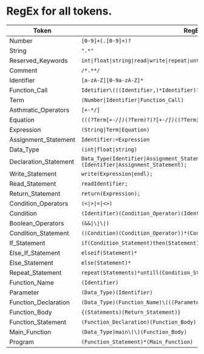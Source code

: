 # RegEx for all tokens.


| Token                 | RegEx                                                                                                                                             |
|-----------------------|---------------------------------------------------------------------------------------------------------------------------------------------------|
| Number                | <code>[0-9]+(\.[0-9]+)?</code>                                                                                                                    |
| String                | <code>".*"</code>                                                                                                                                 |
| Reserved_Keywords     | <code>int&#124;float&#124;string&#124;read&#124;write&#124;repeat&#124;until&#124;if&#124;elseif&#124;else&#124;then&#124;return&#124;endl</code> |
| Comment               | <code>\/\*.*\*\/</code>                                                                                                                           |
| Identifier            | <code>[a-zA-Z][0-9a-zA-Z]*</code>                                                                                                                 |
| Function_Call         | <code>Idetifier\\(((Identifier,)*Identifier)?\\)</code>                                                                                           |
| Term                  | <code>(Number&#124;Identifier&#124;Function_Call)</code>                                                                                          |
| Asthmatic_Operators   | <code>[+\-*/]</code>                                                                                                                              |
| Equation              | <code>((\(?Term[+\-*/])*\(?Term\)?\)?[+\-*/])*(\(?Term[+\-*/])*\(?Term\)?\)?</code>                                                               |
| Expression            | <code>(String&#124;Term&#124;Equation)</code>                                                                                                     |
| Assignment_Statement  | <code>Identifier:=Expression</code>                                                                                                               |
| Data_Type             | <code>(int&#124;float&#124;string)</code>                                                                                                         |
| Declaration_Statement | <code>Data_Type(Identifier&#124;Assignment_Statement,)*(Identifier&#124;Assignment_Statement);</code>                                             |
| Write_Statement       | <code>write(Expression&#124;endl);</code>                                                                                                         |
| Read_Statement        | <code>readIdentifier;</code>                                                                                                                      |
| Return_Statement      | <code>return(Expression);</code>                                                                                                                  |
| Condition_Operators   | <code>(<&#124;>&#124;=&#124;<>)</code>                                                                                                            |
| Condition             | <code>(Identifier)(Condition_Operator)(Identifier)</code>                                                                                         |
| Boolean_Operators     | <code>(&&&#124;\\&#124;\\&#124;)</code>                                                                                                           |
| Condition_Statement   | <code>((Condition)(Condition_Operator))*(Condition)</code>                                                                                        |
| If_Statement          | <code>if(Condition_Statement)then(Statement)*(elseif)*(else)?end</code>                                                                           |
| Else_If_Statement     | <code>elseif(Statement)*</code>                                                                                                                   |
| Else_Statement        | <code>else(Statement)*</code>                                                                                                                     |
| Repeat_Statement      | <code>repeat(Statements)*untill(Condition_Statement)</code>                                                                                       |
| Function_Name         | <code>(Identifier)</code>                                                                                                                         |
| Parameter             | <code>(Data_Type)(Identifier)</code>                                                                                                              |
| Function_Declaration  | <code>(Data_Type)(Function_Name)\\(((Parameter,)*(Parameter))?\)</code>                                                                           |
| Function_Body         | <code>{(Statements)(Return_Statement)}</code>                                                                                                     |
| Function_Statement    | <code>(Function_Declaration)(Function_Body)</code>                                                                                                |
| Main_Function         | <code>(Data_Type)main\\(\\)(Function_Body)</code>                                                                                                 |
| Program               | <code>(Function_Statement)*(Main_Function)</code>                                                                                                 |

